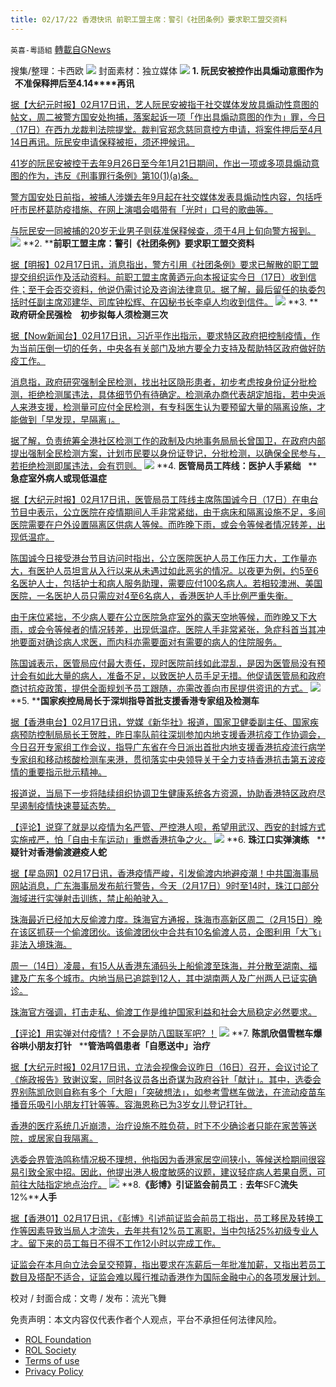 ```yaml
---
title: 02/17/22 香港快讯 前职工盟主席：警引《社团条例》要求职工盟交资料
---
```

`英喜-粵語組` [轉載自GNews](https://gnews.org/zh-hans/2020996/)

搜集/整理：卡西欧
![](https://assets.gnews.org/wp-content/uploads/2022/02/0217fenmian.jpg)
封面素材：独立媒体
![](https://assets.gnews.org/wp-content/uploads/2022/02/2022-02-17-1.png)
**1. ****阮民安被控作出具煽动意图作为****   ****不准保释押后至****4.14****再讯**

[据【大纪元时报】02月17日讯，艺人阮民安被指于社交媒体发放具煽动性意图的帖文，周二被警方国安处拘捕，落案起诉一项「作出具煽动意图的作为」罪，今日（17日）在西九龙裁判法院提堂。裁判官郑念慈同意控方申请，将案件押后至4月14日再讯。阮民安申请保释被拒，须还押候讯。](https://hk.epochtimes.com/news/2022-02-17/42163687)

[41岁的阮民安被控于去年9月26日至今年1月21日期间，作出一项或多项具煽动意图的作为，违反《刑事罪行条例》第10(1)(a)条。](https://hk.epochtimes.com/news/2022-02-17/42163687)

[警方国安处日前指，被捕人涉嫌去年9月起在社交媒体发表具煽动性内容，包括呼吁市民杯葛防疫措施、在网上演唱会唱带有「光时」口号的歌曲等。](https://hk.epochtimes.com/news/2022-02-17/42163687)

[与阮民安一同被捕的20岁无业男子则获准保释候查，须于4月上旬向警方报到。](https://hk.epochtimes.com/news/2022-02-17/42163687)
![](https://assets.gnews.org/wp-content/uploads/2022/02/2022-02-17-2.png)
**2. ****前职工盟主席：警引《社团条例》要求职工盟交资料**

[据【明报】02月17日讯，消息指出，警方引用《社团条例》要求已解散的职工盟提交组织运作及活动资料。前职工盟主席黄迺元向本报证实今日（17日）收到信件；至于会否交资料，他说仍需讨论及咨询法律意见。据了解，最后留任的执委包括时任副主席邓建华、司库钟松辉、在囚秘书长李卓人均收到信件。](https://news.mingpao.com/ins/港聞/article/20220217/s00001/1645071500657/前職工盟主席-警引《社團條例》要求職工盟交資料)
![](https://assets.gnews.org/wp-content/uploads/2022/02/2022-02-17-3.png)
**3. ****政府研全民强检　初步拟每人须检测三次**

[据【Now新闻台】02月17日讯，习近平作出指示，要求特区政府把控制疫情，作为当前压倒一切的任务，中央各有关部门及地方要全力支持及帮助特区政府做好防疫工作。](https://news.now.com/home/local/player?newsId=466819)

[消息指，政府研究强制全民检测，找出社区隐形患者，初步考虑按身份证分批检测，拒绝检测属违法，具体细节仍有待确定。检测承办商代表胡定旭指，若中央派人来港支援，检测量可应付全民检测，有专科医生认为要预留大量的隔离设施，才能做到「早发现，早隔离」。](https://news.now.com/home/local/player?newsId=466819)

[据了解，负责统筹全港社区检测工作的政制及内地事务局局长曾国卫，在政府内部提出强制全民检测方案，计划市民要以身份证登记，分批检测，以确保全民参与，若拒绝检测即属违法，会有罚则。](https://news.now.com/home/local/player?newsId=466819)
![](https://assets.gnews.org/wp-content/uploads/2022/02/2022-02-17-4.png)
**4. ****医管局员工阵线：医护人手紧绌****   ****急症室外病人或现低温症**

[据【大纪元时报】02月17日讯，医管局员工阵线主席陈国诚今日（17日）在电台节目中表示，公立医院在疫情期间人手非常紧绌，由于病床和隔离设施不足，多间医院需要在户外设置隔离区供病人等候。而昨晚下雨，或会令等候者情况转差，出现低温症。](https://hk.epochtimes.com/news/2022-02-17/20187262)

[陈国诚今日接受港台节目访问时指出，公立医院医护人员工作压力大，工作量亦大，有医护人员坦言从入行以来从未遇过如此恶劣的情况。以夜更为例，约5至6名医护人士，包括护士和病人服务助理，需要应付100名病人。若相较澳洲、美国医院，一名医护人员只需应对4至6名病人，香港医护人手比例严重失衡。](https://hk.epochtimes.com/news/2022-02-17/20187262)

[由于床位紧拙，不少病人要在公立医院急症室外的露天空地等候，而昨晚又下大雨，或会令等候者的情况转差，出现低温症。医院人手非常紧张，急症科首当其冲地要面对确诊病人求医，而内科亦需要面对有需要的病人的住院服务。](https://hk.epochtimes.com/news/2022-02-17/20187262)

[陈国诚表示，医管局应付最大责任，现时医院前线如此混乱，是因为医管局没有预计会有如此大量的病人，准备不足，以致医护人员手足无措。他促请医管局和政府商讨抗疫政策，提供全面规划予员工跟随，亦需改善向市民提供资讯的方式。](https://hk.epochtimes.com/news/2022-02-17/20187262)
![](https://assets.gnews.org/wp-content/uploads/2022/02/2022-02-17-5.png)
**5. ****国家疾控局局长于深圳指导首批支援香港专家组及检测车**

[据【香港电台】02月17日讯，党媒《新华社》报道，国家卫健委副主任、国家疾病预防控制局局长王贺胜，昨日率队前往深圳参加内地支援香港抗疫工作协调会，今日召开专家组工作会议，指导广东省在今日派出首批内地支援香港抗疫流行病学专家组和移动核酸检测车来港，贯彻落实中央领导关于全力支持香港抗击第五波疫情的重要指示批示精神。](https://news.rthk.hk/rthk/ch/component/k2/1634276-20220217.htm)

[报道说，当局下一步将陆续组织协调卫生健康系统各方资源，协助香港特区政府尽早遏制疫情快速蔓延态势。](https://news.rthk.hk/rthk/ch/component/k2/1634276-20220217.htm)

[【评论】说穿了就是以疫情为名严管、严控港人呗，希望用武汉、西安的封城方式实施戒严，怕「自由卡车运动」重燃香港抗争之火。](https://news.rthk.hk/rthk/ch/component/k2/1634276-20220217.htm)
![](https://assets.gnews.org/wp-content/uploads/2022/02/2022-02-17-6.png)
**6. ****珠江口实弹演练****   ****疑针对香港偷渡避疫人蛇**

[据【星岛网】02月17日讯，香港疫情严峻，引发偷渡内地避疫潮！中共国海事局网站消息，广东海事局发布航行警告，今天（2月17日）9时至14时，珠江口部分海域进行实弹射击训练，禁止船舶驶入。](https://std.stheadline.com/realtime/article/1809664/即時-港聞-疫情消息-珠江口實彈演練-疑針對香港偷渡避疫人蛇)

[珠海最近已经加大反偷渡力度。珠海官方通报，珠海市高新区周二（2月15日）晚在该区抓获一个偷渡团伙。该偷渡团伙中合共有10名偷渡人员，企图利用「大飞」非法入境珠海。](https://std.stheadline.com/realtime/article/1809664/即時-港聞-疫情消息-珠江口實彈演練-疑針對香港偷渡避疫人蛇)

[周一（14日）凌晨，有15人从香港东涌码头上船偷渡至珠海，并分散至湖南、福建及广东多个城市。内地当局已追踪到12人，其中湖南两人及广州两人已证实确诊。](https://std.stheadline.com/realtime/article/1809664/即時-港聞-疫情消息-珠江口實彈演練-疑針對香港偷渡避疫人蛇)

[珠海官方强调，打击走私、偷渡工作是维护国家利益和社会大局稳定必然要求。](https://std.stheadline.com/realtime/article/1809664/即時-港聞-疫情消息-珠江口實彈演練-疑針對香港偷渡避疫人蛇)

[【评论】用实弹对付疫情? ！不会是防八国联军吧? ！](https://std.stheadline.com/realtime/article/1809664/即時-港聞-疫情消息-珠江口實彈演練-疑針對香港偷渡避疫人蛇)
![](https://assets.gnews.org/wp-content/uploads/2022/02/2022-02-17-7.png)
**7. ****陈凯欣倡雪糕车爆谷哄小朋友打针****   ****管浩鸣倡患者「自愿送中」治疗**

[据【大纪元时报】02月17日讯，立法会视像会议昨日（16日）召开，会议讨论了《施政报告》致谢议案，同时各议员各出奇谋为政府谷针「献计」。其中，选委会界别陈凯欣则自称有多个「大胆」「突破想法」，如参考雪榚车做法，在流动疫苗车播音乐吸引小朋友打针等等。容海恩称已为3岁女儿登记打针。](https://hk.epochtimes.com/news/2022-02-17/71766843)

[香港的医疗系统几近崩溃，治疗设施不胜负荷，时下不少确诊者只能在家苦等送院，或居家自我隔离。](https://hk.epochtimes.com/news/2022-02-17/71766843)

[选委会界管浩鸣称情况极不理想，他指因为香港家居空间狭小，等候送检期间很容易引致全家中招。因此，他提出港人极度敏感的议题，建议轻症病人若果自愿，可前往大陆指定地点治疗。](https://hk.epochtimes.com/news/2022-02-17/71766843)
![](https://assets.gnews.org/wp-content/uploads/2022/02/2022-02-17-8.png)
**8.****《彭博》引证监会前员工﹕去年****SFC****流失****12%****人手**

[据【香港01】02月17日讯，《彭博》引述前证监会前员工指出，员工移民及转换工作等因素导致当局人才流失，去年共有12%员工离职，当中包括25%初级专业人才。留下来的员工每日不得不工作12小时以完成工作。](https://www.hk01.com/財經快訊/737139/彭博-引證監會前員工-去年sfc流失12-人手)

[证监会在本月向立法会呈交预算，指出要求在冻薪后一年批准加薪，又指出若员工数目及搭配不适合，证监会难以履行推动香港作为国际金融中心的各项发展计划。](https://www.hk01.com/財經快訊/737139/彭博-引證監會前員工-去年sfc流失12-人手)

校对 / 封面合成：文粤 / 发布：流光飞舞

 

免责声明：本文内容仅代表作者个人观点，平台不承担任何法律风险。

- [ROL Foundation](https://rolfoundation.org/)
- [ROL Society](https://rolsociety.org/)
- [Terms of use](https://gnews.org/terms-of-use-3/)
- [Privacy Policy](https://gnews.org/privacy-policy/)
